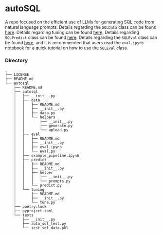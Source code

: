# autoSQL
A repo focused on the efficient use of LLMs for generating SQL code from natural language prompts. Details regarding the `SQLData` class can be found [here](https://github.com/denverbaumgartner/autoSQL/tree/main/autoSQL/autosql/data). Details regarding tuning can be found [here](https://github.com/denverbaumgartner/autoSQL/tree/main/autoSQL/autosql/tuning). Details regarding `SQLPredict` class can be found [here](https://github.com/denverbaumgartner/autoSQL/blob/main/autoSQL/autosql/predict/README.md). Details regarding the `SQLEval` class can be found [here](https://github.com/denverbaumgartner/autoSQL/blob/main/autoSQL/autosql/eval/README.md), and it is recommended that users read the `eval.ipynb` notebook for a quick tutorial on how to use the `SQLEval` class.

### Directory 

```
.
├── LICENSE
├── README.md
└── autosql
    ├── README.md
    ├── autosql
    │   ├── __init__.py
    │   ├── data
    │   │   ├── README.md
    │   │   ├── __init__.py
    │   │   ├── data.py
    │   │   └── helpers
    │   │       ├── __init__.py
    │   │       ├── generate.py
    │   │       └── upload.py
    │   ├── eval
    │   │   ├── README.md
    │   │   ├── __init__.py
    │   │   ├── eval.ipynb
    │   │   └── eval.py
    │   ├── example_pipeline.ipynb
    │   ├── predict
    │   │   ├── README.md
    │   │   ├── __init__.py
    │   │   ├── helper
    │   │   │   ├── __init__.py
    │   │   │   └── prompts.py
    │   │   └── predict.py
    │   └── tuning
    │       ├── README.md
    │       ├── __init__.py
    │       └── tune.py
    ├── poetry.lock
    ├── pyproject.toml
    └── tests
        ├── __init__.py
        ├── auto_sql_test.py
        └── test_sql_data.pkl
```

